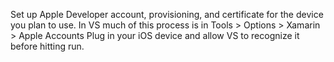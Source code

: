 Set up Apple Developer account, provisioning, and certificate for the device you plan to use.
	In VS much of this process is in Tools > Options > Xamarin > Apple Accounts
Plug in your iOS device and allow VS to recognize it before hitting run.